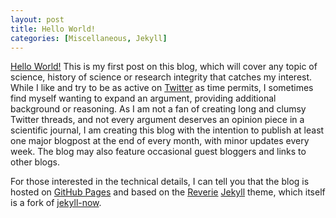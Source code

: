 ```yaml
---
layout: post
title: Hello World!
categories: [Miscellaneous, Jekyll]
---
```


[Hello World!](https://en.wikipedia.org/wiki/%22Hello,_World!%22_program) This is my first post on this blog, which will cover any topic of science, history of science or research integrity that catches my interest. While I like and try to be as active on [Twitter](https://twitter.com/MagnusPalmblad) as time permits, I sometimes find myself wanting to expand an argument, providing additional background or reasoning. As I am not a fan of creating long and clumsy Twitter threads, and not every argument deserves an opinion piece in a scientific journal, I am creating this blog with the intention to publish at least one major blogpost at the end of every month, with minor updates every week. The blog may also feature occasional guest bloggers and links to other blogs.

For those interested in the technical details, I can tell you that the blog is hosted on [GitHub Pages](https://pages.github.com/) and based on the [Reverie](https://github.com/amitmerchant1990/reverie) [Jekyll](https://jekyllrb.com/) theme, which itself is a fork of [jekyll-now](https://github.com/barryclark/jekyll-now).
